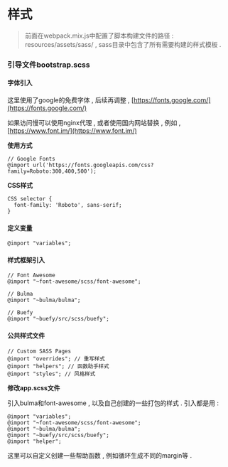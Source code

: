 # 样式

> 前面在webpack.mix.js中配置了脚本构建文件的路径 : resources/assets/sass/ , sass目录中包含了所有需要构建的样式模板 .

### **引导文件bootstrap.scss**

#### **字体引入**

这里使用了google的免费字体 , 后续再调整 , [https://fonts.google.com/](https://fonts.google.com/)

如果访问慢可以使用nginx代理 , 或者使用国内网站替换 , 例如 , [https://www.font.im/](https://www.font.im/)

**使用方式**

```
// Google Fonts
@import url('https://fonts.googleapis.com/css?family=Roboto:300,400,500');
```

**CSS样式**

```
CSS selector {
  font-family: 'Roboto', sans-serif;
}
```

#### **定义变量**

```
@import "variables";
```

#### **样式框架引入**

```
// Font Awesome
@import "~font-awesome/scss/font-awesome";

// Bulma
@import "~bulma/bulma";

// Buefy
@import "~buefy/src/scss/buefy";
```

#### **公共样式文件**

```
// Custom SASS Pages
@import "overrides"; // 重写样式
@import "helpers"; // 函数助手样式
@import "styles"; // 风格样式
```

**修改app.scss文件**

引入bulma和font-awesome , 以及自己创建的一些打包的样式 . 引入都是用 :

```
@import "variables";
@import "~font-awesome/scss/font-awesome";
@import "~bulma/bulma";
@import "~buefy/src/scss/buefy";
@import "helper";
```

这里可以自定义创建一些帮助函数 , 例如循环生成不同的margin等 .

